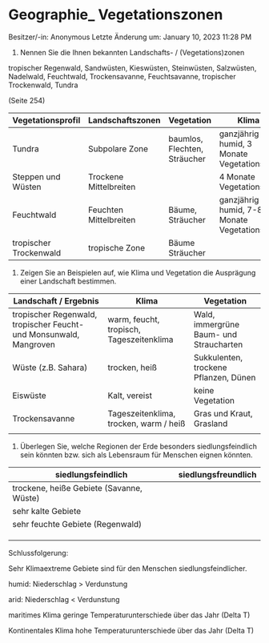# Geographie_ Vegetationszonen

Besitzer/-in: Anonymous
Letzte Änderung um: January 10, 2023 11:28 PM

1. Nennen Sie die Ihnen bekannten Landschafts- / (Vegetations)zonen

tropischer Regenwald, Sandwüsten, Kieswüsten, Steinwüsten, Salzwüsten, Nadelwald, Feuchtwald, Trockensavanne, Feuchtsavanne, tropischer Trockenwald, Tundra

(Seite 254)

| Vegetationsprofil | Landschaftszonen | Vegetation | Klima |
| --- | --- | --- | --- |
| Tundra | Subpolare Zone | baumlos, Flechten, Sträucher | ganzjährig humid, 3 Monate Vegetationszeit |
| Steppen und Wüsten | Trockene Mittelbreiten |  | 4 Monate Vegetationszeit |
| Feuchtwald | Feuchten Mittelbreiten | Bäume, Sträucher | ganzjährig humid, 7-8 Monate Vegetationszeit |
| tropischer Trockenwald | tropische Zone | Bäume Sträucher |  |
1. Zeigen Sie an Beispielen auf, wie Klima und Vegetation die Ausprägung einer Landschaft bestimmen.

| Landschaft / Ergebnis | Klima | Vegetation |
| --- | --- | --- |
| tropischer Regenwald, tropischer Feucht- und Monsunwald, Mangroven | warm, feucht, tropisch, Tageszeitenklima | Wald, immergrüne Baum- und Straucharten |
| Wüste (z.B. Sahara) | trocken, heiß | Sukkulenten, trockene Pflanzen, Dünen |
| Eiswüste | Kalt, vereist | keine Vegetation |
| Trockensavanne | Tageszeitenklima, trocken, warm / heiß | Gras und Kraut, Grasland |
|  |  |  |
1. Überlegen Sie, welche Regionen der Erde besonders siedlungsfeindlich sein könnten bzw. sich als Lebensraum für Menschen eignen könnten.

| siedlungsfeindlich | siedlungsfreundlich |
| --- | --- |
| trockene, heiße Gebiete (Savanne, Wüste) |  |
| sehr kalte Gebiete |  |
| sehr feuchte Gebiete (Regenwald) |  |
|  |  |
|  |  |
|  |  |

Schlussfolgerung:

Sehr Klimaextreme Gebiete sind für den Menschen siedlungsfeindlicher.

humid: Niederschlag > Verdunstung

arid: Niederschlag < Verdunstung

maritimes Klima geringe Temperaturunterschiede über das Jahr (Delta T)

Kontinentales Klima hohe Temperaturunterschiede über das Jahr (Delta T)